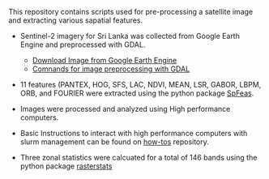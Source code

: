This repository contains scripts used for pre-processing a satellite image and extracting various sapatial features.

- Sentinel-2 imagery for Sri Lanka was collected from Google Earth Engine and preprocessed with GDAL. 
   - <a href="https://raw.githubusercontent.com/adbedada/How-tos/master/sentinel-2-from-earth-engine.js"> Download Image from Google Earth Engine</a>
   - <a href="https://raw.githubusercontent.com/adbedada/How-tos/master/gdal-commands.md">Comnands for image preprocessing with GDAL</a>
- 11 features (PANTEX, HOG, SFS, LAC, NDVI, MEAN, LSR, GABOR, LBPM, ORB, and FOURIER were extracted using the python package <a href="https://github.com/jgrss/spfeas">SpFeas</a>. 

- Images were processed and analyzed using High performance computers. 
 
 - Basic Instructions to interact with high performance computers with slurm management can be found on <a href="https://raw.githubusercontent.com/adbedada/How-tos/master/lunix-interractive.md"> how-tos</a> repository.
 
 - Three zonal statistics were calcuated for a total of 146 bands using the python package <a href="https://github.com/perrygeo/python-rasterstats">rasterstats</a>
